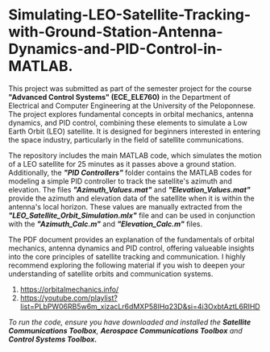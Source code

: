 # Simulating-LEO-Satellite-Tracking-with-Ground-Station-Antenna-Dynamics-and-PID-Control-in-MATLAB.

This project was submitted as part of the semester project for the course **"Advanced Control Systems" (ECE_ELE760)** in the Department of Electrical and Computer Engineering at the University of the Peloponnese. The project explores fundamental concepts in orbital mechanics, antenna dynamics, and PID control, combining these elements to simulate a Low Earth Orbit (LEO) satellite. It is designed for beginners interested in entering the space industry, particularly in the field of satellite communications.

The repository includes the main MATLAB code, which simulates the motion of a LEO satellite for 25 minutes as it passes above a ground station. Additionally, the ***"PID Controllers"*** folder contains the MATLAB codes for modeling a simple PID controller to track the satellite's azimuth and elevation. The files ***"Azimuth_Values.mat"*** and ***"Elevation_Values.mat"*** provide the azimuth and elevation data of the satellite when it is within the antenna's local horizon. These values are manually extracted from the ***"LEO_Satellite_Orbit_Simulation.mlx"*** file and can be used in conjunction with the ***"Azimuth_Calc.m"*** and ***"Elevation_Calc.m"*** files.

The PDF document provides an explanation of the fundamentals of orbital mechanics, antenna dynamics and PID control, offering valueable insights into the core principles of satellite tracking and communication. I highly recommend exploring the following material if you wish to deepen your understanding of satellite orbits and communication systems.

1) https://orbitalmechanics.info/
2) https://youtube.com/playlist?list=PLbPW06RB5w6m_xizacLr6dMXP58IHq23D&si=4i3OxbtAztL6RIHD

*To run the code, ensure you have downloaded and installed the **Satellite Communications Toolbox**, **Aerospace Communications Toolbox** and **Control Systems Toolbox.***
